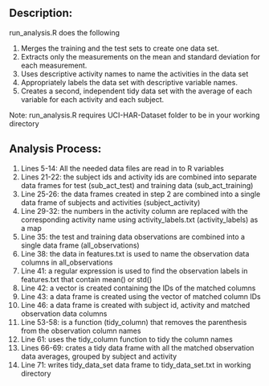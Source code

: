 Description:
------------

run_analysis.R does the following

1. Merges the training and the test sets to create one data set. 
2. Extracts only the measurements on the mean and standard deviation for each measurement. 
3. Uses descriptive activity names to name the activities in the data set 
4. Appropriately labels the data set with descriptive variable names. 
5. Creates a second, independent tidy data set with the average of each variable for each activity and each subject. 

Note: run_analysis.R requires UCI-HAR-Dataset folder to be in your working directory


Analysis Process:
-----------------
1. Lines 5-14: All the needed data files are read in to R variables
2. Lines 21-22: the subject ids and activity ids are combined into separate data frames for test (sub_act_test) and training data (sub_act_training)
3. Line 25-26: the data frames created in step 2 are combined into a single data frame of subjects and activities (subject_activity)
4. Line 29-32: the numbers in the activity column are replaced with the corresponding activity name using activity_labels.txt (activity_labels) as a map 
5. Line 35: the test and training data observations are combined into a single data frame (all_observations)
6. Line 38: the data in features.txt is used to name the observation data columns in all_observations
7. Line 41: a regular expression is used to find the observation labels in features.txt that contain mean() or std()
8. Line 42: a vector is created containing the IDs of the matched columns
9. Line 43: a data frame is created using the vector of matched column IDs 
10. Line 46: a data frame is created with subject id, activity and matched observation data columns 
11. Line 53-58: is a function (tidy_column) that removes the parenthesis from the observation column names  
12. Line 61: uses the tidy_column function to tidy the column names
13. Lines 66-69: crates a tidy data frame with all the matched observation data averages, grouped by subject and activity
14. Line 71: writes tidy_data_set data frame to tidy_data_set.txt in working directory
